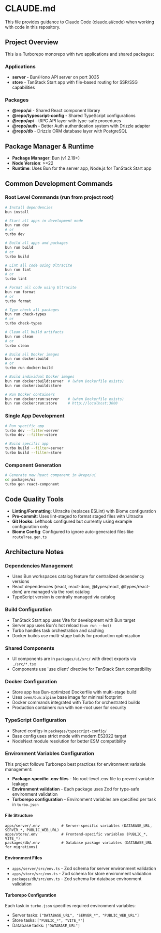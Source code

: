 # CLAUDE.md

This file provides guidance to Claude Code (claude.ai/code) when working with code in this repository.

## Project Overview

This is a Turborepo monorepo with two applications and shared packages:

### Applications

- **server** - Bun/Hono API server on port 3035
- **store** - TanStack Start app with file-based routing for SSR/SSG capabilities

### Packages

- **@repo/ui** - Shared React component library
- **@repo/typescript-config** - Shared TypeScript configurations
- **@repo/api** - tRPC API layer with type-safe procedures
- **@repo/auth** - Better Auth authentication system with Drizzle adapter
- **@repo/db** - Drizzle ORM database layer with PostgreSQL

## Package Manager & Runtime

- **Package Manager**: Bun (v1.2.19+)
- **Node Version**: >=22
- **Runtime**: Uses Bun for the server app, Node.js for TanStack Start app

## Common Development Commands

### Root Level Commands (run from project root)

```bash
# Install dependencies
bun install

# Start all apps in development mode
bun run dev
# or
turbo dev

# Build all apps and packages  
bun run build
# or
turbo build

# Lint all code using Ultracite
bun run lint
# or
turbo lint

# Format all code using Ultracite
bun run format
# or
turbo format

# Type check all packages
bun run check-types
# or
turbo check-types

# Clean all build artifacts
bun run clean
# or
turbo clean

# Build all Docker images
bun run docker:build
# or
turbo run docker:build

# Build individual Docker images
bun run docker:build:server  # (when Dockerfile exists)
bun run docker:build:store

# Run Docker containers
bun run docker:run:server    # (when Dockerfile exists)
bun run docker:run:store     # http://localhost:3000
```

### Single App Development

```bash
# Run specific app
turbo dev --filter=server
turbo dev --filter=store

# Build specific app
turbo build --filter=server
turbo build --filter=store
```

### Component Generation

```bash
# Generate new React component in @repo/ui
cd packages/ui
turbo gen react-component
```

## Code Quality Tools

- **Linting/Formatting**: Ultracite (replaces ESLint) with Biome configuration
- **Pre-commit**: Uses lint-staged to format staged files with Ultracite
- **Git Hooks**: Lefthook configured but currently using example configuration only
- **Biome Config**: Configured to ignore auto-generated files like `routeTree.gen.ts`

## Architecture Notes

### Dependencies Management

- Uses Bun workspaces catalog feature for centralized dependency versions
- React dependencies (react, react-dom, @types/react, @types/react-dom) are managed via the root catalog
- TypeScript version is centrally managed via catalog

### Build Configuration

- TanStack Start app uses Vite for development with Bun target
- Server app uses Bun's hot reload (`bun run --hot`)
- Turbo handles task orchestration and caching
- Docker builds use multi-stage builds for production optimization

### Shared Components

- UI components are in `packages/ui/src/` with direct exports via `./src/*.tsx`
- Components use 'use client' directive for TanStack Start compatibility

### Docker Configuration

- Store app has Bun-optimized Dockerfile with multi-stage build
- Uses `oven/bun:alpine` base image for minimal footprint
- Docker commands integrated with Turbo for orchestrated builds
- Production containers run with non-root user for security

### TypeScript Configuration

- Shared configs in `packages/typescript-config/`
- Base config uses strict mode with modern ES2022 target
- NodeNext module resolution for better ESM compatibility

### Environment Variables Configuration

This project follows Turborepo best practices for environment variable management:

- **Package-specific .env files** - No root-level .env file to prevent variable leakage
- **Environment validation** - Each package uses Zod for type-safe environment validation
- **Turborepo configuration** - Environment variables are specified per task in `turbo.json`

#### File Structure
```
apps/server/.env          # Server-specific variables (DATABASE_URL, SERVER_*, PUBLIC_WEB_URL)
apps/store/.env           # Frontend-specific variables (PUBLIC_*, VITE_*)
packages/db/.env          # Database package variables (DATABASE_URL for migrations)
```

#### Environment Files
- `apps/server/src/env.ts` - Zod schema for server environment validation
- `apps/store/src/env.ts` - Zod schema for store environment validation  
- `packages/db/src/env.ts` - Zod schema for database environment validation

#### Turborepo Configuration
Each task in `turbo.json` specifies required environment variables:
- Server tasks: `["DATABASE_URL", "SERVER_*", "PUBLIC_WEB_URL"]`
- Store tasks: `["PUBLIC_*", "VITE_*"]`
- Database tasks: `["DATABASE_URL"]`

